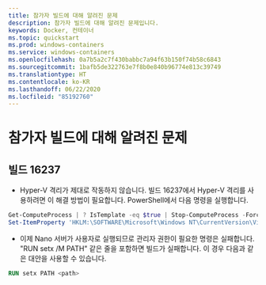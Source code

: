 ```yaml
---
title: 참가자 빌드에 대해 알려진 문제
description: 참가자 빌드에 대해 알려진 문제입니다.
keywords: Docker, 컨테이너
ms.topic: quickstart
ms.prod: windows-containers
ms.service: windows-containers
ms.openlocfilehash: 0a7b5a2c7f430babbc7a94f63b150f74b58c6843
ms.sourcegitcommit: 1bafb5de322763e7f8b0e840b96774e813c39749
ms.translationtype: HT
ms.contentlocale: ko-KR
ms.lasthandoff: 06/22/2020
ms.locfileid: "85192760"
---
```

# <a name="known-issues-for-insider-builds"></a>참가자 빌드에 대해 알려진 문제

## <a name="build-16237"></a>빌드 16237

- Hyper-V 격리가 제대로 작동하지 않습니다. 빌드 16237에서 Hyper-V 격리를 사용하려면 이 해결 방법이 필요합니다. PowerShell에서 다음 명령을 실행합니다.

```PowerShell
Get-ComputeProcess | ? IsTemplate -eq $true | Stop-ComputeProcess -Force
Set-ItemProperty 'HKLM:\SOFTWARE\Microsoft\Windows NT\CurrentVersion\Virtualization\Containers\' -Name TemplateVmCount -Type dword -Value 0 -Force
```

- 이제 Nano 서버가 사용자로 실행되므로 관리자 권한이 필요한 명령은 실패합니다. "RUN setx /M PATH" 같은 줄을 포함하면 빌드가 실패합니다. 이 경우 다음과 같은 대안을 사용할 수 있습니다.

```dockerfile
RUN setx PATH <path>
```
